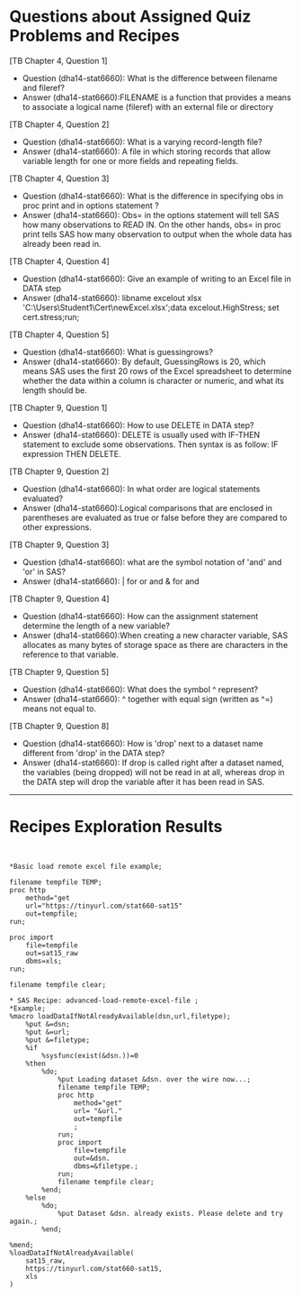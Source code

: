 
# Questions about Assigned Quiz Problems and Recipes

[TB Chapter 4, Question 1]
* Question (dha14-stat6660): What is the difference between filename and fileref?
* Answer (dha14-stat6660):FILENAME is a function that provides a means to associate a logical name (fileref) with an external file or directory

[TB Chapter 4, Question 2] 
* Question (dha14-stat6660): What is a varying record-length file?
* Answer (dha14-stat6660): A file in which storing records that allow variable length for one or more fields and repeating fields.

[TB Chapter 4, Question 3]
* Question (dha14-stat6660): What is the difference in specifying obs in proc print and in options statement ?
* Answer (dha14-stat6660): Obs= in the options statement will tell SAS how many observations to READ IN. On the other hands, obs= in proc print tells SAS how many observation to output when the whole data has already been read in.

[TB Chapter 4, Question 4]
* Question (dha14-stat6660): Give an example of writing to an Excel file in DATA step
* Answer (dha14-stat6660): libname excelout xlsx 'C:\Users\Student1\Cert\newExcel.xlsx';data excelout.HighStress;  set cert.stress;run;

[TB Chapter 4, Question 5] 
* Question (dha14-stat6660): What is guessingrows?
* Answer (dha14-stat6660): By default, GuessingRows is 20, which means SAS uses the first 20 rows of the Excel spreadsheet to determine whether the data within a column is character or numeric, and what its length should be. 

[TB Chapter 9, Question 1] 
* Question (dha14-stat6660): How to use DELETE in DATA step? 
* Answer (dha14-stat6660): DELETE is usually used with IF-THEN statement to exclude some observations. Then syntax is as follow: IF expression THEN DELETE. 

[TB Chapter 9, Question 2] 
* Question (dha14-stat6660): In what order are logical statements evaluated?
* Answer (dha14-stat6660):Logical comparisons that are enclosed in parentheses are evaluated as true or false before they are compared to other expressions. 

[TB Chapter 9, Question 3] 
* Question (dha14-stat6660): what are the symbol notation of 'and' and 'or' in SAS?
* Answer (dha14-stat6660): | for or and & for and

[TB Chapter 9, Question 4] 
* Question (dha14-stat6660): How can the assignment statement determine the length of a new variable?
* Answer (dha14-stat6660):When creating a new character variable, SAS allocates as many bytes of storage space as there are characters in the reference to that variable.

[TB Chapter 9, Question 5] 
* Question (dha14-stat6660): What does the symbol ^ represent?
* Answer (dha14-stat6660): ^ together with equal sign (written as ^=) means not equal to.

[TB Chapter 9, Question 8] 
* Question (dha14-stat6660): How is 'drop' next to a dataset name different from 'drop' in the DATA step?
* Answer (dha14-stat6660): If drop is called right after a dataset named, the variables (being dropped) will not be read in at all, whereas drop in the DATA step will drop the variable after it has been read in SAS. 



***



# Recipes Exploration Results



```SAS


*Basic load remote excel file example;

filename tempfile TEMP; 
proc http 
	method="get 
	url="https://tinyurl.com/stat660-sat15"
	out=tempfile; 
run; 

proc import 
	file=tempfile
	out=sat15_raw
	dbms=xls; 
run; 

filename tempfile clear; 

* SAS Recipe: advanced-load-remote-excel-file ;
*Example;
%macro loadDataIfNotAlreadyAvailable(dsn,url,filetype); 
	%put &=dsn; 
	%put &=url; 
	%put &=filetype;
	%if
		%sysfunc(exist(&dsn.))=0
	%then
		%do;
			%put Loading dataset &dsn. over the wire now...;
			filename tempfile TEMP; 
			proc http 		
				method="get"
				url= "&url."
				out=tempfile
				; 
			run; 
			proc import 
				file=tempfile
				out=&dsn. 
				dbms=&filetype.;
			run;
			filename tempfile clear; 
		%end; 
	%else
		%do; 
			%put Dataset &dsn. already exists. Please delete and try again.; 
		%end; 

%mend; 
%loadDataIfNotAlreadyAvailable(
	sat15_raw, 
	https://tinyurl.com/stat660-sat15, 
	xls
)



```
